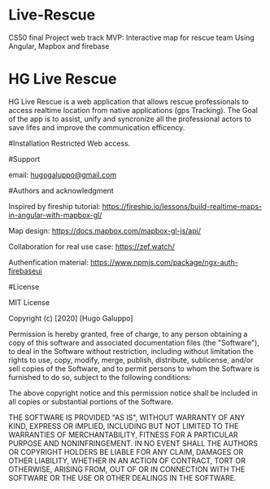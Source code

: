 # Live-Rescue
CS50 final Project web track MVP: Interactive map for rescue team
Using Angular, Mapbox and firebase

# HG Live Rescue

HG Live Rescue is a web application that allows rescue professionals to access realtime location from native applications (gps Tracking). The Goal of the app is to assist, unify and syncronize all the professional actors to save lifes and improve the communication efficency.

#Installation
Restricted Web access.

#Support

email: hugogaluppo@gmail.com

#Authors and acknowledgment

Inspired by fireship tutorial: https://fireship.io/lessons/build-realtime-maps-in-angular-with-mapbox-gl/

Map design: https://docs.mapbox.com/mapbox-gl-js/api/

Collaboration for real use case: https://zef.watch/

Authenfication material: https://www.npmjs.com/package/ngx-auth-firebaseui

#License

MIT License

Copyright (c) [2020] [Hugo Galuppo]

Permission is hereby granted, free of charge, to any person obtaining a copy of this software and associated documentation files (the "Software"), to deal in the Software without restriction, including without limitation the rights to use, copy, modify, merge, publish, distribute, sublicense, and/or sell copies of the Software, and to permit persons to whom the Software is furnished to do so, subject to the following conditions:

The above copyright notice and this permission notice shall be included in all copies or substantial portions of the Software.

THE SOFTWARE IS PROVIDED "AS IS", WITHOUT WARRANTY OF ANY KIND, EXPRESS OR IMPLIED, INCLUDING BUT NOT LIMITED TO THE WARRANTIES OF MERCHANTABILITY, FITNESS FOR A PARTICULAR PURPOSE AND NONINFRINGEMENT. IN NO EVENT SHALL THE AUTHORS OR COPYRIGHT HOLDERS BE LIABLE FOR ANY CLAIM, DAMAGES OR OTHER LIABILITY, WHETHER IN AN ACTION OF CONTRACT, TORT OR OTHERWISE, ARISING FROM, OUT OF OR IN CONNECTION WITH THE SOFTWARE OR THE USE OR OTHER DEALINGS IN THE SOFTWARE.

